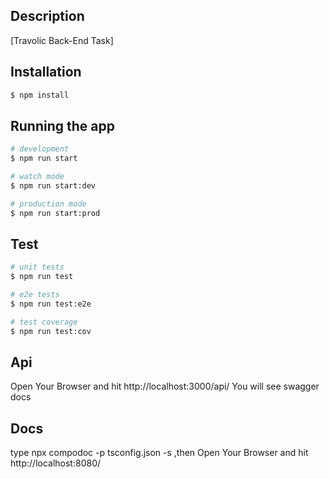## Description

[Travolic Back-End Task]

## Installation

```bash
$ npm install
```

## Running the app

```bash
# development
$ npm run start

# watch mode
$ npm run start:dev

# production mode
$ npm run start:prod
```

## Test

```bash
# unit tests
$ npm run test

# e2e tests
$ npm run test:e2e

# test coverage
$ npm run test:cov
```
## Api

Open Your Browser and hit http://localhost:3000/api/ You will see swagger docs

## Docs
type npx compodoc -p tsconfig.json -s ,then
Open Your Browser and hit http://localhost:8080/ 